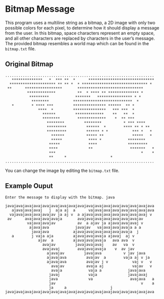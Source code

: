 # Bitmap Message
This program uses a multiline string as a bitmap, a 2D image with only two possible colors for each pixel, to determine how it should display a message from the user. In this bitmap, space characters represent an empty space, and all other characters are replaced by characters in the user’s message. The provided bitmap resembles a world map which can be found in the `bitmap.txt` file.
## Original Bitmap
```plaintext
....................................................................
   **************   *  *** **  *      ******************************
  ********************* ** ** *  * ****************************** *
 **      *****************       ******************************
          *************          **  * **** ** ************** *
           *********            *******   **************** * *
            ********           ***************************  *
   *        * **** ***         *************** ******  ** *
               ****  *         ***************   *** ***  *
                 ******         *************    **   **  *
                 ********        *************    *  ** ***
                   ********         ********          * *** ****
                   *********         ******  *        **** ** * **
                   *********         ****** * *           *** *   *
                     ******          ***** **             *****   *
                     *****            **** *            ********
                    *****             ****              *********
                    ****              **                 *******   *
                    ***                                       *    *
                    **     *                    *
....................................................................
```

You can change the image by editing the `bitmap.txt` file.

## Example Ouput
```plaintext
Enter the message to display with the bitmap. java

javajavajavajavajavajavajavajavajavajavajavajavajavajavajavajavajava
   ajavajavajavaj   j  aja aj  a      vajavajavajavajavajavajavajava
  vajavajavajavajavajav ja aj v  a ajavajavajavajavajavajavajavaj v
 av      avajavajavajavaja       avajavajavajavajavajavajavajav
          vajavajavajav          av  a ajav ja ajavajavajavaj v
           ajavajava            javajav   vajavajavajavaja a a
            javajava           ajavajavajavajavajavajavaja  j
   a        j vaja aja         ajavajavajavaja ajavaj  aj v
               ajav  a         ajavajavajavaja   ava ava  v
                 avajav         javajavajavaj    av   va  v
                 avajavaj        avajavajavaja    v  av jav
                   ajavajav         javajava          v jav java
                   ajavajava         avajav  a        vaja aj v ja
                   ajavajava         avajav j v           vaj v   v
                     avajav          avaja aj             vajav   v
                     avaja            vaja a            javajava
                    javaj             vaja              javajavaj
                    java              va                 avajava   a
                    jav                                       v    a
                    ja     a                    j
javajavajavajavajavajavajavajavajavajavajavajavajavajavajavajavajava
```